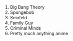 1. Big Bang Theory
2. Spongebob
3. Seinfeld
4. Family Guy
5. Criminal Minds
6. Pretty much anything anime
